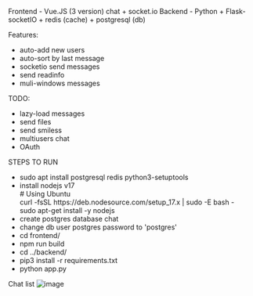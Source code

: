 Frontend - Vue.JS (3 version) chat + socket.io
Backend - Python + Flask-socketIO + redis (cache) + postgresql (db)

Features:
<ul>
  <li>auto-add new users</li>
  <li>auto-sort by last message</li>
  <li>socketio send messages</li>
  <li>send readinfo</li>
  <li>muli-windows messages</li>
</ul>
TODO:
<ul>
  <li>lazy-load messages</li>
  <li>send files</li>
  <li>send smiless</li>
  <li>multiusers chat</li>
  <li>OAuth</li>
</ul>
STEPS TO RUN
<ul>
  <li>sudo apt install postgresql redis python3-setuptools</li>
  <li> install nodejs v17<br />
  # Using Ubuntu<br />
  curl -fsSL https://deb.nodesource.com/setup_17.x | sudo -E bash -<br />
  sudo apt-get install -y nodejs<br />
  </li>
  <li>create postgres database chat</li>
  <li>change db user postgres password to 'postgres'</li>
  <li>cd frontend/</li>
  <li>npm run build</li>
  <li>cd ../backend/</li>
  <li>pip3 install -r requirements.txt</li>
  <li>python app.py</li>
</ul>


Chat list
![image](https://user-images.githubusercontent.com/36193265/164279233-78ee8679-605c-4e15-8f73-0132542ec2f9.png)
